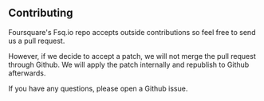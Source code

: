 ## Contributing

Foursquare's Fsq.io repo accepts outside contributions so feel free to send us a pull request.

However, if we decide to accept a patch, we will not merge the pull request through Github.
We will apply the patch internally and republish to Github afterwards.

If you have any questions, please open a Github issue.

